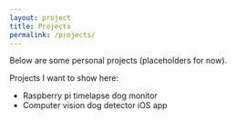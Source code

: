 ```yaml
---
layout: project
title: Projects
permalink: /projects/
---
```


Below are some personal projects (placeholders for now).

Projects I want to show here:
* Raspberry pi timelapse dog monitor
* Computer vision dog detector iOS app
